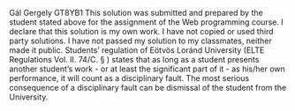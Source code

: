 Gál Gergely
GT8YB1
This solution was submitted and prepared by the student stated above for the assignment of the Web programming course. 
I declare that this solution is my own work. 
I have not copied or used third party solutions. 
I have not passed my solution to my classmates, neither  made it public. 
Students’ regulation of Eötvös Loránd University (ELTE Regulations Vol. II. 74/C. § ) states 
that as long as a student presents another student’s work - or at least the significant part of it - 
as his/her own performance, it will count as a disciplinary fault. The most serious consequence of a 
disciplinary fault can be dismissal of the student from the University.